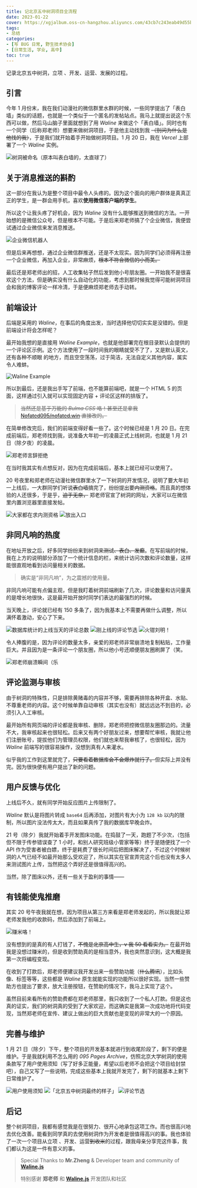 ```yaml
---
title: 记北京五中树洞项目全流程
date: 2023-01-22
cover: https://xgjalbum.oss-cn-hangzhou.aliyuncs.com/43cb7c243eab49d55b481gb8/077F38C0-99FA-11ED-8818-40F02F6F7A43.png
tags:
- 总结
categories:
- [写 BUG 日常, 野生技术协会]
- [日常生活, 学业, 高中]
toc: true
---
```

记录北京五中树洞，立项 、开发、运营、发展的过程。

<!--more-->

## 引言

今年 1 月份末，我在我们动漫社的微信群里水群的时候，一些同学提出了「表白墙」类似的话题，也就是一个类似于一个匿名的发帖站点。我马上就提出说这个东西可以做，然后马山脑子里面就想到了用 *Waline* 来做这个「表白墙」。同时也有一个同学（后称郑老师）想要来做树洞项目，于是他主动找到我 ~~（别问为什么是他找的我）~~，于是我们就开始着手开始做树洞项目。1 月 20 日，我在 *Vercel* 上部署了一个 *Waline* 实例。

![树洞被命名（原本叫表白墙的，太直球了）](https://xgjalbum.oss-cn-hangzhou.aliyuncs.com/43cb7c243eab49d55b481gb8/FF81AB61-99FA-11ED-84DE-40F02F6F7A43.png)

## 关于消息推送的斟酌

这一部分在我认为是整个项目中最令人头疼的。因为这个面向的用户群体是真真正正的学生，是一群会用手机，喜欢**使用微信客户端的学生**。

所以这个让我头疼了好机会，因为 *Waline* 没有什么能够推送到微信的方法。一开始想的是微信公众号，但是根本不可能。于是后来郑老师搞了个企业微信，我便尝试通过企业微信来发消息推送。

![企业微信机器人](https://xgjalbum.oss-cn-hangzhou.aliyuncs.com/43cb7c243eab49d55b481gb8/FF5D28E2-99F9-11ED-B378-40F02F6F7A43.png)

但是后来再想想，通过企业微信群推送，还是不太现实。因为同学们必须得再注册一个企业微信，再加入企业，非常麻烦，~~根本不符合微信的小而美。~~

最后还是郑老师出的招，人工收集帖子然后发到他小号朋友圈。一开始我不是很喜欢这个方法，但是确实没有什么自动化的功能，考虑到那时候我觉得可能树洞项目会和我的博客评论一样冷清，于是便麻烦郑老师去手动转。

## 前端设计

后端是采用的 *Waline*，在事后的角度出发，当时选择他切切实实是没错的。但是前端设计将会怎样呢？

最开始我想的是直接用 *Waline Example*，也就是他部署完在根目录默认会提供的一个评论区示例。这个方法使用了一段时间我的眼睛就受不了了，又是默认英文，还有各种不顺眼 的地方，而且空空荡荡，过于简洁，无法自定义其他内容，属实令人难蚌。

![Waline Example](https://xgjalbum.oss-cn-hangzhou.aliyuncs.com/43cb7c243eab49d55b481gb8/FFC9A657-99F9-11ED-9E44-40F02F6F7A43.png)

所以到最后，还是我出手写了前端，也不能算前端吧，就是一个 HTML 5 的页面，这样通过引入就可以实现固定内容 + 评论区这样的排版了。

>~~当然还是基于万能的 *Bulma CSS* 咯！甚至还是拿我 [Nofated095/nofated.win](https://github.com/Nofated095/nofated.win) 直接改的。~~

在简单修改完后，我们的前端变得好看一些了。这个时候已经是 1 月 20 日。在完成前端后，郑老师找到我，说准备大年初一的凌晨正式上线树洞，也就是 1 月 21 日（除夕夜）的凌晨。

![郑老师言辞拒绝](https://xgjalbum.oss-cn-hangzhou.aliyuncs.com/43cb7c243eab49d55b481gb8/008491E8-99FA-11ED-A4BE-40F02F6F7A43.png)

在当时我其实有点想反对，因为在完成前端后，基本上就已经可以使用了。

20 号夜里和郑老师在动漫社微信群里水了一下树洞的开发情况，说明了要大年初一上线后，一大群同学们听说~~表白墙~~搞完了，纷纷提出要~~内测资格~~。而且真的想体验的人还很多，于是乎，~~迫于无奈，~~ 郑老师官宣了树洞的网址，大家可以在微信里内置浏览器里直接发帖。

![大家都在求内测资格](https://xgjalbum.oss-cn-hangzhou.aliyuncs.com/43cb7c243eab49d55b481gb8/01DF18E1-99FA-11ED-800D-40F02F6F7A43.png)
![放出入口](https://xgjalbum.oss-cn-hangzhou.aliyuncs.com/43cb7c243eab49d55b481gb8/0338B55C-99FA-11ED-8EDD-40F02F6F7A43.png)

## 非同凡响的热度

在地址开放之后，好多同学纷纷来到树洞~~来测试、表白、发癫~~。在写前端的时候，我在上方的说明部分添加了一个统计信息的栏，来统计访问次数和评论数量，这样能很直观地看到访问量相关的数据。

>确实是“非同凡响”，为之震撼的使用量。

非同凡响可能有点偏主观，但是我盯着树洞前端刷新了几次，评论数量和访问量真的是增长地很快，这是最开始开放时同学们表达的最强烈的时候。

当天晚上，评论就已经有 150 多条了，因为我基本上不需要再做什么调整，所以满怀着激动，安心了下来。

![数据库统计的上线当天的评论总数](https://xgjalbum.oss-cn-hangzhou.aliyuncs.com/43cb7c243eab49d55b481gb8/03F882F2-99FA-11ED-B149-40F02F6F7A43.png)
![刚上线的评论节选](https://xgjalbum.oss-cn-hangzhou.aliyuncs.com/43cb7c243eab49d55b481gb8/0416E04D-99FA-11ED-BC54-40F02F6F7A43.png)
![火钳刘明！](https://xgjalbum.oss-cn-hangzhou.aliyuncs.com/43cb7c243eab49d55b481gb8/042C643B-99FA-11ED-AFDF-40F02F6F7A43.png)

令人捧腹的是，因为评论的数量太多，亲爱的郑老师非常崩溃地复制粘贴，工作量巨大。并且因为是一条评论一个朋友圈，所以他小号还顺便朋友圈刷屏了（笑。

![郑老师崩溃瞬间（乐](https://xgjalbum.oss-cn-hangzhou.aliyuncs.com/43cb7c243eab49d55b481gb8/04E5F031-99FA-11ED-A6CA-40F02F6F7A43.png)

## 评论监测与审核

由于树洞的特殊性，只是排除黄赌毒的内容并不够，需要再排除各种开盒、水贴、不尊重老师的内容。这个时候单靠自动审核（其实也没有）就远远达不到目的，必须引入人工审核。

最开始所有网页端的评论都是我审核、删除，郑老师把控微信朋友圈那边的。流量不大，我审核起来也很轻松。后来又有两个好朋友过来，想要帮忙审核，我就让他们注册账号，提拔他们为管理员权限，他们就也来帮我审核了，也很轻松，因为 *Waline* 前端写的很容易操作，没想到真有人来灌水。

似乎我的工作到这里就完了，~~只要看着数据库会不会爆炸就行了。~~但实际上并没有完。因为很快便有用户提出了新的问题。

## 用户反馈与优化

上线后不久，就有同学开始反应图片上传限制了。

*Waline* 默认是将图片转成 `base64` 后再添加，对图片有大小为 `128 kb` 以内的限制，所以图片没法传太大，而且如果真传了我的数据库早晚会炸。

21 号（除夕）我就开始着手开发图床功能。在捣鼓了一天，跑题了不少次，（包括但不限于传参错误查了 1 小时，和别人研究班级小管家等等）终于是随便找了一个 API 作为受害者被白嫖，终于是耗费了很长时间后把图床解决了，不过这个时候树洞的人气已经不如最开始那么受欢迎了，所以其实在官宣弄完这个后也没有太多人来测试图片上传，当然把这个弄好还是很值得高兴的。

当然，除了图床以外，还有一些关于盈利的事情——

## 有钱能使鬼推磨

其实 20 号午夜我就在想，因为项目从第三方来看是郑老师发起的，所以我就让郑老师发我他的收款码，然后添加到了前端上。

![赚米咯！](https://xgjalbum.oss-cn-hangzhou.aliyuncs.com/43cb7c243eab49d55b481gb8/0645F558-99FA-11ED-A8C4-40F02F6F7A43.png)

没有想到的是真的有人打钱了，~~不愧是北京高中生，v 我 50 看看实力。~~ 在最开始我是没想过赚米的，但是收到赞助真的是相当意外，我也突然意识到，这大概是我第一次将编程变现。

在收到了打款后，郑老师便建议我开发出来一些赞助功能（~~什么腾讯~~），比如头像、标签等等，这些都是 *Waline* 原生就能实现的功能所以很好实现。当然一些赞助方也提出了要求，放大注册按钮，在赞助的情况下，我马上实现了这个。

虽然目前来看所有的赞助费都在郑老师那里，我只收到了一个私人打款。但是这也真的证实，我们的树洞真的受到了大家欢迎，而这确实是我第一次成功地将代码变现，当然郑老师在宣传、建议上做出的巨大贡献也是变现的非常大的一个原因。

## 完善与维护

1 月 21 日（除夕）下午，整个项目的开发基本就进行到收尾阶段了，剩下的便是维护。于是我就利用不怎么用的 *095 Pages Archive*，仿照北京大学树洞的使用条款写了用户使用须知（写了好多正能量，希望以后老师不会把这个项目给封禁吧），自己又写了一些说明，完成这些基本上我就开发完了，剩下的就基本上剩下日常维护了。

![用户使用须知](https://xgjalbum.oss-cn-hangzhou.aliyuncs.com/43cb7c243eab49d55b481gb8/06FEE51D-99FA-11ED-9355-40F02F6F7A43.png)
![「北京五中树洞最终的样子」](https://xgjalbum.oss-cn-hangzhou.aliyuncs.com/43cb7c243eab49d55b481gb8/071C5826-99FA-11ED-9468-40F02F6F7A43.png)
![评论节选](https://xgjalbum.oss-cn-hangzhou.aliyuncs.com/43cb7c243eab49d55b481gb8/073907FA-99FA-11ED-9E9D-40F02F6F7A43.png)

## 后记

整个树洞项目，我都有感觉我是在很努力、很开心地承包这项工作。而也很高兴地去优化改善。能看到同学真的去使用树洞作为开发者是很值得高兴的事。我也体验了一次一个项目从立项 、开发、运营~~到收米~~的过程，跟我母亲分享完这件事，我们都认为这是一件有意义的事。

>Special Thanks to **Mr.Zheng** & Developer team and community of [**Waline.js**](https://waline.js.org)
>
>特别感谢 **郑老师** 和 [**Waline.js**](https://waline.js.org/en/) 开发团队和社区
